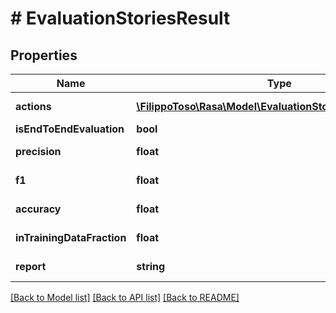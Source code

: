 # # EvaluationStoriesResult

## Properties

Name | Type | Description | Notes
------------ | ------------- | ------------- | -------------
**actions** | [**\FilippoToso\Rasa\Model\EvaluationStoriesResultActions[]**](EvaluationStoriesResultActions.md) | Accuracy of the classification, http://scikit-learn.org/stable/modules/generated/sklearn.metrics.accuracy_score.html | [optional]
**isEndToEndEvaluation** | **bool** | True if evaluation is end-to-end, false otherwise | [optional]
**precision** | **float** | Precision of the classification, see http://scikit-learn.org/stable/modules/generated/sklearn.metrics.precision_score.html | [optional]
**f1** | **float** | F1 score of the classification, http://scikit-learn.org/stable/modules/generated/sklearn.metrics.precision_score.html | [optional]
**accuracy** | **float** | Accuracy of the classification, http://scikit-learn.org/stable/modules/generated/sklearn.metrics.accuracy_score.html | [optional]
**inTrainingDataFraction** | **float** | Fraction of stories that are present in the training data of the model loaded at evaluation time. | [optional]
**report** | **string** | Sklearn classification report, see http://scikit-learn.org/stable/modules/generated/sklearn.metrics.classification_report.html | [optional]

[[Back to Model list]](../../README.md#models) [[Back to API list]](../../README.md#endpoints) [[Back to README]](../../README.md)
